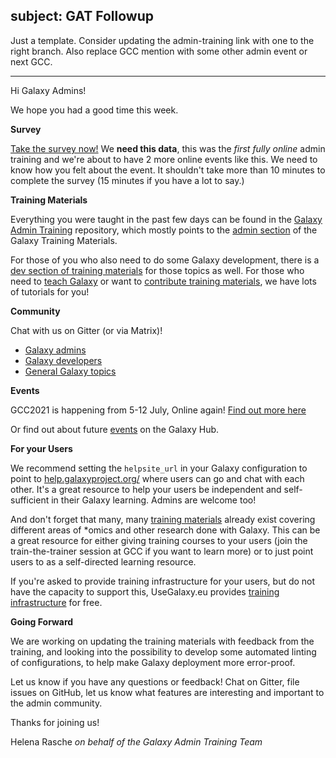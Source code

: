 subject: GAT Followup
---

Just a template. Consider updating the admin-training link with one to the right branch. Also replace GCC mention with some other admin event or next GCC.

---

Hi Galaxy Admins!

We hope you had a good time this week.

**Survey**

[Take the survey now!](https://forms.gle/1iEAaWVo6iCHmMbh6) We **need this data**, this was the *first fully online* admin training and we're about to have 2 more online events like this. We need to know how you felt about the event. It shouldn't take more than 10 minutes to complete the survey (15 minutes if you have a lot to say.)

**Training Materials**

Everything you were taught in the past few days can be found in the [Galaxy Admin Training](https://github.com/galaxyproject/admin-training/) repository, which mostly points to the [admin section](https://training.galaxyproject.org/training-material/topics/admin/) of the Galaxy Training Materials.

For those of you who also need to do some Galaxy development, there is a [dev section of training materials](https://training.galaxyproject.org/training-material/topics/dev/) for those topics as well. For those who need to [teach Galaxy](https://training.galaxyproject.org/training-material/topics/instructors/) or want to [contribute training materials](https://training.galaxyproject.org/training-material/topics/contributing/), we have lots of tutorials for you!

**Community**

Chat with us on Gitter (or via Matrix)!

 - [Galaxy admins](http://gitter.im/galaxyproject/admins)
 - [Galaxy developers](https://gitter.im/galaxyproject/dev)
 - [General Galaxy topics](http://gitter.im/galaxyproject/Lobby)

**Events**

GCC2021 is happening from 5-12 July, Online again! [Find out more here](https://www.vibconferences.be/events/gcc2021)

Or find out about future [events](https://galaxyproject.org/events/) on the Galaxy Hub.

**For your Users**

We recommend setting the `helpsite_url` in your Galaxy configuration to point to [help.galaxyproject.org/](https://help.galaxyproject.org/) where users can go and chat with each other. It's a great resource to help your users be independent and self-sufficient in their Galaxy learning. Admins are welcome too!

And don't forget that many, many [training materials](https://training.galaxyproject.org/training-material/) already exist covering different areas of \*omics and other research done with Galaxy. This can be a great resource for either giving training courses to your users (join the train-the-trainer session at GCC if you want to learn more) or to just point users to as a self-directed learning resource.

If you're asked to provide training infrastructure for your users, but do not have the capacity to support this, UseGalaxy.eu provides [training infrastructure](https://galaxyproject.eu/tiaas) for free.

**Going Forward**

We are working on updating the training materials with feedback from the training, and looking into the possibility to develop some automated linting of configurations, to help make Galaxy deployment more error-proof.

Let us know if you have any questions or feedback! Chat on Gitter, file issues on GitHub, let us know what features are interesting and important to the admin community.

Thanks for joining us!

Helena Rasche
*on behalf of the Galaxy Admin Training Team*
